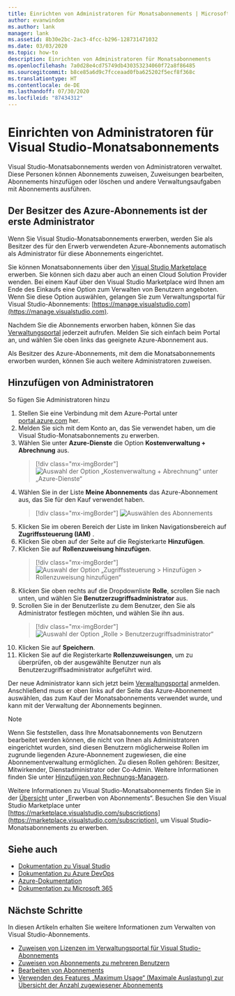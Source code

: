 ```yaml
---
title: Einrichten von Administratoren für Monatsabonnements | Microsoft-Dokumentation
author: evanwindom
ms.author: lank
manager: lank
ms.assetid: 8b30e2bc-2ac3-4fcc-b296-128731471032
ms.date: 03/03/2020
ms.topic: how-to
description: Einrichten von Administratoren für Monatsabonnements
ms.openlocfilehash: 7a0d28e4cd75749db430353234060f72a8f86485
ms.sourcegitcommit: b8ce85a6d9c7fcceaad0fba625202f5ecf8f368c
ms.translationtype: HT
ms.contentlocale: de-DE
ms.lasthandoff: 07/30/2020
ms.locfileid: "87434312"
---
```

# <a name="set-up-administrators-for-visual-studio-monthly-subscriptions"></a>Einrichten von Administratoren für Visual Studio-Monatsabonnements

Visual Studio-Monatsabonnements werden von Administratoren verwaltet. Diese Personen können Abonnements zuweisen, Zuweisungen bearbeiten, Abonnements hinzufügen oder löschen und andere Verwaltungsaufgaben mit Abonnements ausführen.

## <a name="the-azure-subscription-owner-is-the-first-administrator"></a>Der Besitzer des Azure-Abonnements ist der erste Administrator

Wenn Sie Visual Studio-Monatsabonnements erwerben, werden Sie als Besitzer des für den Erwerb verwendeten Azure-Abonnements automatisch als Administrator für diese Abonnements eingerichtet.

Sie können Monatsabonnements über den [Visual Studio Marketplace](https://marketplace.visualstudio.com/subscriptions) erwerben. Sie können sich dazu aber auch an einen Cloud Solution Provider wenden. Bei einem Kauf über den Visual Studio Marketplace wird Ihnen am Ende des Einkaufs eine Option zum Verwalten von Benutzern angeboten. Wenn Sie diese Option auswählen, gelangen Sie zum Verwaltungsportal für Visual Studio-Abonnements: [https://manage.visualstudio.com](https://manage.visualstudio.com).

Nachdem Sie die Abonnements erworben haben, können Sie das [Verwaltungsportal](https://manage.visualstudio.com) jederzeit aufrufen. Melden Sie sich einfach beim Portal an, und wählen Sie oben links das geeignete Azure-Abonnement aus.

Als Besitzer des Azure-Abonnements, mit dem die Monatsabonnements erworben wurden, können Sie auch weitere Administratoren zuweisen.

## <a name="add-administrators"></a>Hinzufügen von Administratoren

So fügen Sie Administratoren hinzu

1. Stellen Sie eine Verbindung mit dem Azure-Portal unter [portal.azure.com](https://portal.azure.com) her.
2. Melden Sie sich mit dem Konto an, das Sie verwendet haben, um die Visual Studio-Monatsabonnements zu erwerben.
3. Wählen Sie unter **Azure-Dienste** die Option **Kostenverwaltung + Abrechnung** aus.
   > [!div class="mx-imgBorder"]
   > ![Auswahl der Option „Kostenverwaltung + Abrechnung“ unter „Azure-Dienste“](_img/cloud-admin/azure-cost-billing.png "Auswählen von „Cost Management“ aus der Gruppe der Azure-Dienste")
4. Wählen Sie in der Liste **Meine Abonnements** das Azure-Abonnement aus, das Sie für den Kauf verwendet haben.
   > [!div class="mx-imgBorder"]
   > ![Auswählen des Abonnements](_img/cloud-admin/subscription-list.png "Wählen Sie das Azure-Abonnement aus, das Sie für den Kauf verwenden möchten.")
5. Klicken Sie im oberen Bereich der Liste im linken Navigationsbereich auf **Zugriffssteuerung (IAM)** .
6. Klicken Sie oben auf der Seite auf die Registerkarte **Hinzufügen**.
7. Klicken Sie auf **Rollenzuweisung hinzufügen**.
   > [!div class="mx-imgBorder"]
   > ![Auswahl der Option „Zugriffssteuerung > Hinzufügen > Rollenzuweisung hinzufügen“](_img/cloud-admin/access-control-add.png "Wählen Sie aus der Liste auf der linken Seite die Option „Zugriffssteuerung“ aus, und klicken Sie auf „Hinzufügen“.")
8. Klicken Sie oben rechts auf die Dropdownliste **Rolle**, scrollen Sie nach unten, und wählen Sie **Benutzerzugriffsadministrator** aus.
9. Scrollen Sie in der Benutzerliste zu dem Benutzer, den Sie als Administrator festlegen möchten, und wählen Sie ihn aus. 
   > [!div class="mx-imgBorder"]
   > ![Auswahl der Option „Rolle > Benutzerzugriffsadministrator“](_img/cloud-admin/add-role-user-access-admin.png "Wählen Sie „Rolle“ und „Benutzerzugriffsadministrator“ aus, und wählen Sie dann den Namen des Benutzers aus, um diesen zum Administrator zu machen.")
10. Klicken Sie auf **Speichern**.
11. Klicken Sie auf die Registerkarte **Rollenzuweisungen**, um zu überprüfen, ob der ausgewählte Benutzer nun als Benutzerzugriffsadministrator aufgeführt wird.

Der neue Administrator kann sich jetzt beim [Verwaltungsportal](https://manage.visualstudio.com) anmelden. Anschließend muss er oben links auf der Seite das Azure-Abonnement auswählen, das zum Kauf der Monatsabonnements verwendet wurde, und kann mit der Verwaltung der Abonnements beginnen.

> [!NOTE]
> Wenn Sie feststellen, dass Ihre Monatsabonnements von Benutzern bearbeitet werden können, die nicht von Ihnen als Administratoren eingerichtet wurden, sind diesen Benutzern möglicherweise Rollen im zugrunde liegenden Azure-Abonnement zugewiesen, die eine Abonnementverwaltung ermöglichen. Zu diesen Rollen gehören: Besitzer, Mitwirkender, Dienstadministrator oder Co-Admin. Weitere Informationen finden Sie unter [Hinzufügen von Rechnungs-Managern](/azure/devops/organizations/billing/add-backup-billing-managers?view=vsts).

Weitere Informationen zu Visual Studio-Monatsabonnements finden Sie in der [Übersicht](vscloud-overview.md) unter „Erwerben von Abonnements“. Besuchen Sie den Visual Studio Marketplace unter [https://marketplace.visualstudio.com/subscriptions](https://marketplace.visualstudio.com/subscription), um Visual Studio-Monatsabonnements zu erwerben.

## <a name="see-also"></a>Siehe auch
- [Dokumentation zu Visual Studio](https://docs.microsoft.com/visualstudio/)
- [Dokumentation zu Azure DevOps](https://docs.microsoft.com/azure/devops/)
- [Azure-Dokumentation](https://docs.microsoft.com/azure/)
- [Dokumentation zu Microsoft 365](https://docs.microsoft.com/microsoft-365/)

## <a name="next-steps"></a>Nächste Schritte
In diesen Artikeln erhalten Sie weitere Informationen zum Verwalten von Visual Studio-Abonnements.
- [Zuweisen von Lizenzen im Verwaltungsportal für Visual Studio-Abonnements](assign-license.md)
- [Zuweisen von Abonnements zu mehreren Benutzern](assign-license-bulk.md)
- [Bearbeiten von Abonnements](edit-license.md)
- [Verwenden des Features „Maximum Usage“ (Maximale Auslastung) zur Übersicht der Anzahl zugewiesener Abonnements](maximum-usage.md)



